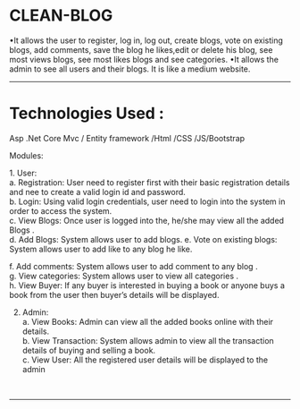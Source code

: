 # CLEAN-BLOG
•It allows the user to register, log in, log out, create blogs, vote on existing blogs, add
comments, save the blog he likes,edit or delete his blog, see most views blogs, see most likes blogs and see categories.
•It allows the admin to see all users and their blogs.
It is like a medium website.

<hr/>
<h1>Technologies Used :</h1>
<p>Asp .Net Core Mvc / Entity framework /Html /CSS /JS/Bootstrap
</p>

Modules:
</h2>
<p>
  1.	User: <br>
a.	Registration: User need to register first with their basic registration details and nee to create a valid login id and password.
  <br>
b.	Login: Using valid login credentials, user need to login into the system in order to access the system. <br>
c.	View Blogs: Once user is logged into the, he/she may view all the added Blogs .<br>
d.	Add Blogs: System allows user to add blogs.
e.	Vote on existing blogs: System allows user to add like to any blog he like.<br>
  
f.	Add comments: System allows user to add comment to any blog .<br>
g.	View categories: System allows user to view all categories .<br>
h.	View Buyer: If any buyer is interested in buying a book or anyone buys a book from the user then buyer’s details will be displayed.<br>
  
2.	Admin:<br>
a.	View Books: Admin can view all the added books online with their details.<br>
b.	View Transaction: System allows admin to view all the transaction details of buying and selling a book.<br>
c.	View User: All the registered user details will be displayed to the admin<br>
<br>
</p>
<hr/>
